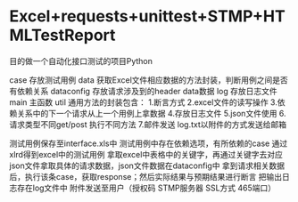 # Excel+requests+unittest+STMP+HTMLTestReport

目的做一个自动化接口测试的项目Python

case 存放测试用例
data 获取Excel文件相应数据的方法封装，判断用例之间是否有依赖关系
dataconfig 存放请求涉及到的header data数据
log 存放日志文件
main 主函数
util 通用方法的封装包含：
                        1.断言方式
                        2.excel文件的读写操作
                        3.依赖关系中的下一个请求从上一个用例上拿数据
                        4.存放日志文件
                        5.json文件使用
                        6.请求类型不同get/post 执行不同方法
                        7.邮件发送 log.txt以附件的方式发送给邮箱

测试用例保存至interface.xls中
测试用例中存在依赖选项，有所依赖的case
通过xlrd得到excel中的测试用例
拿取excel中表格中的关键字，再通过关键字去对应json文件拿取具体的请求数据，json文件数据在dataconfig中
拿到请求相关数据后，执行该条case，获取response；然后实际结果与预期结果进行断言
把输出日志存在log文件中
附件发送至用户（授权码 STMP服务器 SSL方式 465端口）